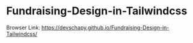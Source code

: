 # Fundraising-Design-in-Tailwindcss
Browser Link: https://devschapy.github.io/Fundraising-Design-in-Tailwindcss/
